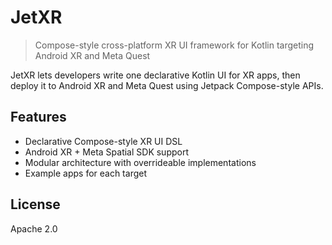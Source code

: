 # JetXR

> Compose-style cross-platform XR UI framework for Kotlin targeting Android XR and Meta Quest

JetXR lets developers write one declarative Kotlin UI for XR apps, then deploy it to Android XR and Meta Quest using Jetpack Compose-style APIs.

## Features
- Declarative Compose-style XR UI DSL
- Android XR + Meta Spatial SDK support
- Modular architecture with overrideable implementations
- Example apps for each target

## License
Apache 2.0
